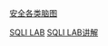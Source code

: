 [安全各类脑图](https://github.com/laoxiajiadeyun/Mind-Map)

[SQLI LAB]()
[SQLI LAB讲解](https://blog.csdn.net/qq_41420747/article/details/81836327#Less-1%20GET%20-%20Error%20based%20-%20Single%20quotes%20-%20String(%E5%9F%BA%E4%BA%8E%E9%94%99%E8%AF%AF%E7%9A%84GET%E5%8D%95%E5%BC%95%E5%8F%B7%E5%AD%97%E7%AC%A6%E5%9E%8B%E6%B3%A8%E5%85%A5))

